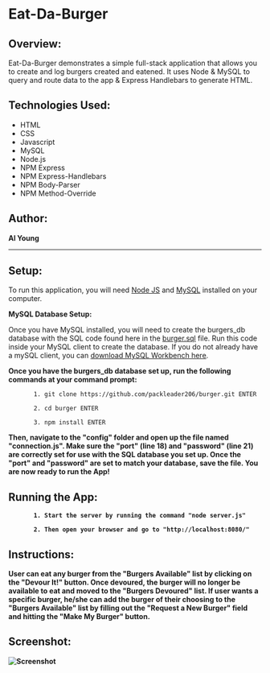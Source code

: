# Eat-Da-Burger

## Overview:

Eat-Da-Burger demonstrates a simple full-stack application that allows you to create and log burgers created and eatened. It uses Node & MySQL to query and route data to the app & Express Handlebars to generate HTML.

## Technologies Used:
- HTML
- CSS
- Javascript
- MySQL
- Node.js
- NPM Express
- NPM Express-Handlebars
- NPM Body-Parser
- NPM Method-Override

## Author:

<strong>Al Young</strong>
<hr>

## Setup:

To run this application, you will need <a href="https://nodejs.org/en/download/">Node JS</a> and <a href="https://dev.mysql.com/doc/refman/5.6/en/installing.html">MySQL</a> installed on your computer.

<strong>MySQL Database Setup:</strong>

Once you have MySQL installed, you will need to create the burgers_db database with the SQL code found here in the <a href="https://github.com/packleader206/burger/blob/master/burger.sql">burger.sql</a> file. Run this code inside your MySQL client to create the database.  If you do not already have a mySQL client, you can <a href="https://dev.mysql.com/downloads/workbench/">download MySQL Workbench here</a>.

<strong>Once you have the burgers_db database set up, run the following commands at your command prompt:</strong>

           1. git clone https://github.com/packleader206/burger.git ENTER
           
           2. cd burger ENTER
           
           3. npm install ENTER
           
<strong>Then, navigate to the "config" folder and open up the file named "connection.js".  Make sure the "port" (line 18) and "password" (line 21) are correctly set for use with the SQL database you set up.  Once the "port" and "password" are set to match your database, save the file.  You are now ready to run the App!             
                      
           
## Running the App:

           1. Start the server by running the command "node server.js"
           
           2. Then open your browser and go to "http://localhost:8080/"


## Instructions:

User can eat any burger from the "Burgers Available" list by clicking on the "Devour It!" button.  Once devoured, the burger will no longer be available to eat and moved to the "Burgers Devoured" list.  If user wants a specific burger, he/she can add the burger of their choosing to the "Burgers Available" list by filling out the "Request a New Burger" field and hitting the "Make My Burger" button. 

## Screenshot:
            
 <img src="https://packleader206.github.io/burger/public/assets/img/screenshot.png" alt="Screenshot">
 
 <br>
